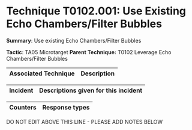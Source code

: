 # Technique T0102.001: Use Existing Echo Chambers/Filter Bubbles

**Summary**: Use existing Echo Chambers/Filter Bubbles

**Tactic**: TA05 Microtarget            **Parent Technique:** T0102 Leverage Echo Chambers/Filter Bubbles


| Associated Technique | Description |
| --------- | ------------------------- |



| Incident | Descriptions given for this incident |
| -------- | -------------------- |



| Counters | Response types |
| -------- | -------------- |


DO NOT EDIT ABOVE THIS LINE - PLEASE ADD NOTES BELOW